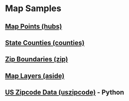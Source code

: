 # Map Samples


## [Map Points (hubs)](../../hubs/#route=us.ga_to_bs)
## [State Counties (counties)](counties/counties.html)  
## [Zip Boundaries (zip)](../../zip/leaflet/)
## [Map Layers (aside)](aside)
## [US Zipcode Data (uszipcode)](https://uszipcode.readthedocs.io/01-Tutorial/index.html) - Python

  